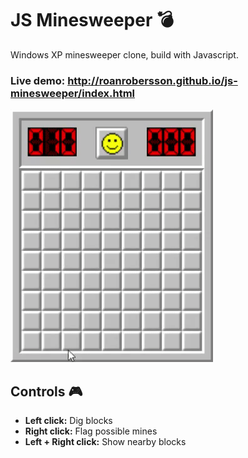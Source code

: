 # JS Minesweeper :bomb:
Windows XP minesweeper clone, build with Javascript.

### Live demo: http://roanrobersson.github.io/js-minesweeper/index.html


![Game Play](https://raw.githubusercontent.com/roanrobersson/assets/master/js-minesweeper/game-play.gif) 
 
 ## Controls :video_game:
 - **Left click:** Dig blocks
 - **Right click:** Flag possible mines
 - **Left + Right click:** Show nearby blocks
